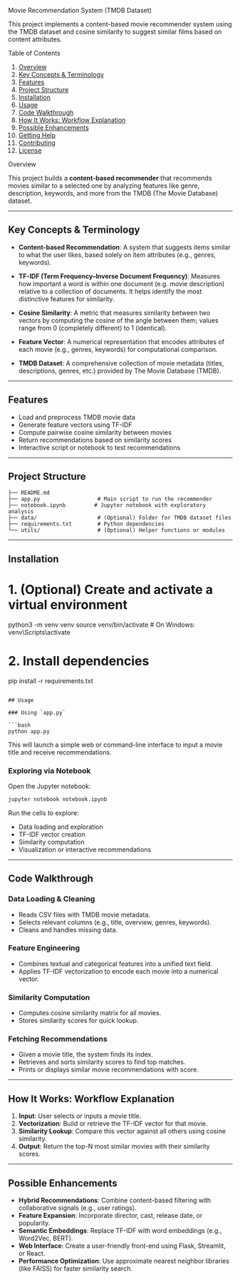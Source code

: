 Movie Recommendation System (TMDB Dataset)

This project implements a content-based movie recommender system using the TMDB dataset and cosine similarity to suggest similar films based on content attributes.

Table of Contents

1. [Overview](#overview)
2. [Key Concepts & Terminology](#key-concepts--terminology)
3. [Features](#features)
4. [Project Structure](#project-structure)
5. [Installation](#installation)
6. [Usage](#usage)
7. [Code Walkthrough](#code-walkthrough)
8. [How It Works: Workflow Explanation](#how-it-works-workflow-explanation)
9. [Possible Enhancements](#possible-enhancements)
10. [Getting Help](#getting-help)
11. [Contributing](#contributing)
12. [License](#license)

Overview

This project builds a **content-based recommender** that recommends movies similar to a selected one by analyzing features like genre, description, keywords, and more from the TMDB (The Movie Database) dataset.

---

## Key Concepts & Terminology

* **Content-based Recommendation**: A system that suggests items similar to what the user likes, based solely on item attributes (e.g., genres, keywords).

* **TF-IDF (Term Frequency–Inverse Document Frequency)**: Measures how important a word is within one document (e.g. movie description) relative to a collection of documents. It helps identify the most distinctive features for similarity.

* **Cosine Similarity**: A metric that measures similarity between two vectors by computing the cosine of the angle between them; values range from 0 (completely different) to 1 (identical).

* **Feature Vector**: A numerical representation that encodes attributes of each movie (e.g., genres, keywords) for computational comparison.

* **TMDB Dataset**: A comprehensive collection of movie metadata (titles, descriptions, genres, etc.) provided by The Movie Database (TMDB).

---

## Features

* Load and preprocess TMDB movie data
* Generate feature vectors using TF-IDF
* Compute pairwise cosine similarity between movies
* Return recommendations based on similarity scores
* Interactive script or notebook to test recommendations

---

## Project Structure

```
├── README.md
├── app.py                  # Main script to run the recommender
├── notebook.ipynb         # Jupyter notebook with exploratory analysis
├── data/                   # (Optional) Folder for TMDB dataset files
├── requirements.txt        # Python dependencies
└── utils/                  # (Optional) Helper functions or modules
```

---

## Installation


# 1. (Optional) Create and activate a virtual environment
python3 -m venv venv
source venv/bin/activate  # On Windows: venv\Scripts\activate

# 2. Install dependencies
pip install -r requirements.txt
```

## Usage

### Using `app.py`

```bash
python app.py
```

This will launch a simple web or command-line interface to input a movie title and receive recommendations.

### Exploring via Notebook

Open the Jupyter notebook:

```bash
jupyter notebook notebook.ipynb
```

Run the cells to explore:

* Data loading and exploration
* TF-IDF vector creation
* Similarity computation
* Visualization or interactive recommendations

---

## Code Walkthrough

### Data Loading & Cleaning

* Reads CSV files with TMDB movie metadata.
* Selects relevant columns (e.g., title, overview, genres, keywords).
* Cleans and handles missing data.

### Feature Engineering

* Combines textual and categorical features into a unified text field.
* Applies TF-IDF vectorization to encode each movie into a numerical vector.

### Similarity Computation

* Computes cosine similarity matrix for all movies.
* Stores similarity scores for quick lookup.

### Fetching Recommendations

* Given a movie title, the system finds its index.
* Retrieves and sorts similarity scores to find top matches.
* Prints or displays similar movie recommendations with score.

---

## How It Works: Workflow Explanation

1. **Input**: User selects or inputs a movie title.
2. **Vectorization**: Build or retrieve the TF-IDF vector for that movie.
3. **Similarity Lookup**: Compare this vector against all others using cosine similarity.
4. **Output**: Return the top-N most similar movies with their similarity scores.

---

## Possible Enhancements

* **Hybrid Recommendations**: Combine content-based filtering with collaborative signals (e.g., user ratings).
* **Feature Expansion**: Incorporate director, cast, release date, or popularity.
* **Semantic Embeddings**: Replace TF-IDF with word embeddings (e.g., Word2Vec, BERT).
* **Web Interface**: Create a user-friendly front-end using Flask, Streamlit, or React.
* **Performance Optimization**: Use approximate nearest neighbor libraries (like FAISS) for faster similarity search.